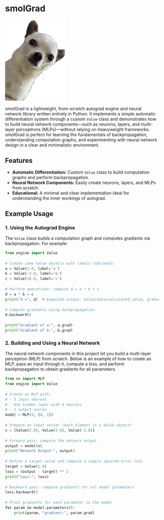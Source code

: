 # smolGrad
<img src="smolgrad_logo.png" alt="smolGrad Logo" width="200">


smolGrad is a lightweight, from-scratch autograd engine and neural network library written entirely in Python. It implements a simple automatic differentiation system through a custom `Value` class and demonstrates how to build neural network components—such as neurons, layers, and multi-layer perceptrons (MLPs)—without relying on heavyweight frameworks. smolGrad is perfect for learning the fundamentals of backpropagation, understanding computation graphs, and experimenting with neural network design in a clear and minimalistic environment.

## Features

- **Automatic Differentiation:** Custom `Value` class to build computation graphs and perform backpropagation.
- **Neural Network Components:** Easily create neurons, layers, and MLPs from scratch.
- **Educational:** A minimal and clear implementation ideal for understanding the inner workings of autograd.

## Example Usage

### 1. Using the Autograd Engine

The `Value` class builds a computation graph and computes gradients via backpropagation. For example:

```python
from engine import Value

# Create some Value objects with labels (optional)
a = Value(2.0, label='a')
b = Value(-3.0, label='b')
c = Value(10.0, label='c')

# Perform operations: compute d = a * b + c
d = a * b + c
print("d =", d)  # Expected output: Value(data=calculated_value, grad=0.0)

# Compute gradients using backpropagation
d.backward()

print("Gradient of a:", a.grad)
print("Gradient of b:", b.grad)
```

### 2. Building and Using a Neural Network

The neural network components in this project let you build a multi-layer perceptron (MLP) from scratch. Below is an example of how to create an MLP, pass an input through it, compute a loss, and perform backpropagation to obtain gradients for all parameters.

```python
from nn import MLP
from engine import Value

# Create an MLP with:
# - 3 input neurons
# - One hidden layer with 4 neurons
# - 1 output neuron
model = MLP(3, [4, 1])

# Prepare an input vector (each element is a Value object)
x = [Value(2.0), Value(3.0), Value(-1.0)]

# Forward pass: compute the network output
output = model(x)
print("Network Output:", output)

# Define a target value and compute a simple squared error loss
target = Value(1.0)
loss = (output - target) ** 2
print("Loss:", loss)

# Backward pass: compute gradients for all model parameters
loss.backward()

# Print gradients for each parameter in the model
for param in model.parameters():
    print(param, "gradient:", param.grad)
```
